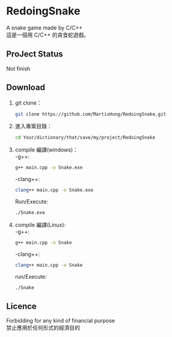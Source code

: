 # RedoingSnake
A snake game made by C/C++  
這是一個用 C/C++ 的貪食蛇遊戲。

## ProJect Status
Not finish

## Download

1. git clone：
    ```sh
    git clone https://github.com/MartisHung/RedoingSnake.git
    ```
2. 進入專案目錄：
    ```sh
    cd Your/dictionary/that/save/my/project/RedoingSnake
    ```
3. compile 編譯(windows)：  
    -g++:
    ```sh
    g++ main.cpp -o Snake.exe
    ```
    -clang++:
    ```sh
    clang++ main.cpp -o Snake.exe
    ```
    Run/Execute:
    ```sh
    ./Snake.exe
    ```
4. compile 編譯(Linux):  
    -g++:
    ```sh
    g++ main.cpp -o Snake
    ```
    -clang++:
    ```sh
    clang++ main.cpp -o Snake
    ```
    run/Execute:
    ```sh
    ./Snake
    ```

## Licence
Forbidding for any kind of financial purpose  
禁止應用於任何形式的經濟目的